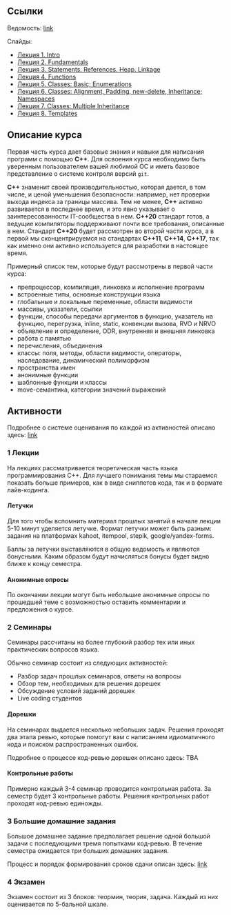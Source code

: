 ## Ссылки

Ведомость: [link](https://docs.google.com/spreadsheets/d/1vfAQxIluCHa0oERst2FGqviX_dBbGlQX8dDOtg1jMW8/edit)

Слайды:
- [Лекция 1. Intro](https://github.com/cpp-practice/cpp-public-2223/blob/main/semester-1/lec-01-01.pdf)
- [Лекция 2. Fundamentals](https://github.com/cpp-practice/cpp-public-2223/blob/main/semester-1/lec-01-02.pdf)
- [Лекция 3. Statements. References. Heap. Linkage](https://github.com/cpp-practice/cpp-public-2223/blob/main/semester-1/lec-01-03.pdf)
- [Лекция 4. Functions](https://github.com/cpp-practice/cpp-public-2223/blob/main/semester-1/lec-01-04.pdf)
- [Лекция 5. Classes: Basic; Enumerations](https://github.com/cpp-practice/cpp-public-2223/blob/main/semester-1/lec-01-05.pdf)
- [Лекция 6. Classes: Alignment, Padding, new-delete, Inheritance; Namespaces](https://github.com/cpp-practice/cpp-public-2223/blob/main/semester-1/lec-01-06.pdf)
- [Лекция 7. Classes: Multiple Inheritance](https://github.com/cpp-practice/cpp-public-2223/blob/main/semester-1/lec-01-06.pdf)
- [Лекция 8. Templates](https://github.com/cpp-practice/cpp-public-2223/blob/main/semester-1/lec-01-06.pdf)

## Описание курса

Первая часть курса дает базовые знания и навыки для написания программ с помощью **С++**. Для освоения курса необходимо быть уверенным пользователем вашей любимой ОС и иметь базовое представление о системе контроля версий `git`.

**C++** знаменит своей производительностью, которая дается, в том числе, и ценой уменьшения безопасности: например, нет проверки выхода индекса за границы массива. Тем не менее, **C++** активно развивается в последнее время, и это явно указывает о заинтересованности IT-сообщества в нем. **C++20** стандарт готов, а ведущие компиляторы поддерживают почти все требования, описанные в нем. Стандарт **C++20** будет рассмотрен во второй части курса, а в первой мы сконцентрируемся на стандартах **C++11**, **C++14**, **C++17**, так как именно они активно используется для разработки в настоящее время.

Примерный список тем, которые будут рассмотрены в первой части курса:

 - препроцессор, компиляция, линковка и исполнение программ
 - встроенные типы, основные конструкции языка
 - глобальные и локальные переменные, области видимости
 - массивы, указатели, ссылки
 - функции, способы передачи аргументов в функцию, указатель на функцию, перегрузка, inline, static, конвенции вызова, RVO и NRVO
 - объявление и определение, ODR, внутренняя и внешняя линковка
 - работа с памятью
 - перечисления, объединения
 - классы: поля, методы, области видимости, операторы, наследование, динамический полиморфизм
 - пространства имен
 - анонимные функции
 - шаблонные функции и классы
 - move-семантика, категории значений выражений

## Активности

Подробнее о системе оценивания по каждой из активностей описано здесь: [link](https://github.com/cpp-practice/cpp-public-2223/blob/main/semester-1/grading.md)

### 1 Лекции

На лекциях рассматривается теоретическая часть языка программирования С++. 
Для лучшего понимания темы мы стараемся показать больше примеров, как в виде сниппетов кода, так и в формате лайв-кодинга.

#### Летучки

Для того чтобы вспомнить материал прошлых занятий в начале лекции 5-10 минут уделяется летучке. Формат летучки может быть разным: задания на платформах kahoot, itempool, stepik, google/yandex-forms.

Баллы за летучки выставляются в общую ведомость и являются бонусными.
Каким образом будут начисляться бонусы будет видно ближе к концу семестра.

#### Анонимные опросы

По окончании лекции могут быть небольшие анонимные опросы по прошедшей теме с возможностью оставить комментарии и предложения о курсе.

### 2 Семинары

Семинары рассчитаны на более глубокий разбор тех или иных практических вопросов языка.

Обычно семинар состоит из следующих активностей:

 - Разбор задач прошлых семинаров, ответы на вопросы
 - Обзор тем, необходимых для решения дорешек
 - Обсуждение условий заданий дорешек
 - Live coding студентов

#### Дорешки

На семинарах выдается несколько небольших задач. 
Решения проходят два этапа ревью, которые помогут вам с написанием идиоматичного кода и поиском распространенных ошибок.

Подробнее о процессе код-ревью дорешек описано здесь: TBA

#### Контрольные работы

Примерно каждый 3-4 семинар проводится контрольная работа. За семестр будет 3 контрольные работы.
Решения контрольных работ проходят код-ревью единожды.

### 3 Большие домашние задания

Большое домашнее задание предполагает решение одной большой задачи с последующими тремя попытками код-ревью. В течение семестра ожидается три больших домашних задания.

Процесс и порядок формирования сроков сдачи описан здесь: [link](https://docs.google.com/document/d/1jRe4kkmBiv0_yeJPx4p8AojyHgW5nIpRR9l-M_CZICU/edit?usp=sharing)

### 4 Экзамен

Экзамен состоит из 3 блоков: теормин, теория, задача. Каждый из них оценивается по 5-бальной шкале.
